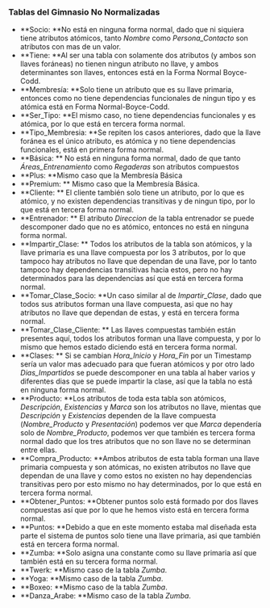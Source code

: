 ### Tablas del Gimnasio No Normalizadas

+ **Socio: **No está en ninguna forma normal, dado que ni siquiera tiene atributos atómicos, tanto  *Nombre* como *Persona_Contacto* son atributos con mas de un valor.
+ **Tiene: **Al ser una tabla con solamente dos atributos (y ambos son llaves foráneas) no tienen ningun atributo no llave, y ambos determinantes son llaves, entonces está en la Forma Normal Boyce-Codd.
+ **Membresía: **Solo tiene un atributo que es su llave primaria, entonces como no tiene dependencias funcionales de ningun tipo y es atómica está en Forma Normal-Boyce-Codd.
+ **Ser_Tipo: **El mismo caso, no tiene dependencias funcionales y es atómica, por lo que está en tercera forma normal.
+ **Tipo_Membresia: **Se repiten los casos anteriores, dado que la llave foránea es el único atributo, es atómica y no tiene dependencias funcionales, está en primera forma normal.
+ **Básica: ** No está en ninguna forma normal, dado de que tanto *Áreas_Entrenamiento* como *Regaderas* son atributos compuestos 
+ **Plus: **Mismo caso que la Membresía Básica
+ **Premium: ** Mismo caso que la Membresía Básica.
+ **Cliente: ** El cliente también solo tiene un atributo, por lo que es atómico, y no existen dependencias transitivas y de ningun tipo, por lo que está en tercera forma normal.
+ **Entrenador: ** El atributo *Direccion* de la tabla entrenador se puede descomponer dado que no es atómico, entonces no está en ninguna forma normal.
+ **Impartir_Clase: ** Todos los atributos de la tabla son atómicos, y la llave primaria es una llave compuesta por los 3 atributos, por lo que tampoco hay atributos no llave que dependan de una llave, por lo tanto tampoco hay dependencias transitivas hacia estos, pero no hay determinados para las dependencias así que está en tercera forma normal.
+ **Tomar_Clase_Socio: **Un caso similar al de *Impartir_Clase*, dado que todos sus atributos forman una llave compuesta, asi que no hay atributos no llave que dependan de estas, y está en tercera forma normal.
+ **Tomar_Clase_Cliente: ** Las llaves compuestas también están presentes aquí, todos los atributos forman una llave compuesta, y por lo mismo que hemos estado diciendo está en tercera forma normal.
+ **Clases: ** Si se cambian *Hora_Inicio* y *Hora_Fin* por un Timestamp sería un valor mas adecuado para que fueran atómicos y por otro lado *Dias_Impartidos* se puede descomponer en una tabla al haber varios y diferentes dias que se puede impartir la clase, así que la tabla no está en ninguna forma normal.
+ **Producto: **Los atributos de toda esta tabla son atómicos, *Descripción*, *Existencias* y *Marca* son los atributos no llave, mientas que *Descripción* y *Existencias* dependen de la llave compuesta (*Nombre_Producto* y *Presentación*) podemos ver que *Marca* dependería solo de *Nombre_Producto*, podemos ver que también es tercera forma normal dado que los tres atributos que no son llave no se determinan entre ellas. 
+ **Compra_Producto: **Ambos atributos de esta tabla forman una llave primaria compuesta y son atómicas, no existen atributos no llave que dependan de una llave y como estos no existen no hay dependencias transitivas pero por esto mismo no hay determinados, por lo que está en tercera forma normal.
+ **Obtener_Puntos: **Obtener puntos solo está formado por dos llaves compuestas así que por lo que he hemos visto está en tercera forma normal.
+ **Puntos: **Debido a que en este momento estaba mal diseñada esta parte el sistema de puntos solo tiene una llave primaria, asi que también está en tercera forma normal.
+ **Zumba: **Solo asigna una constante como su llave primaria así que también está en su tercera forma normal.
+ **Twerk: **Mismo caso de la tabla *Zumba*.
+ **Yoga: **Mismo caso de la tabla *Zumba*.
+ **Boxeo: **Mismo caso de la tabla *Zumba*.
+ **Danza_Arabe: **Mismo caso de la tabla *Zumba*.​